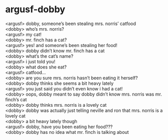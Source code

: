 # argusf-dobby  
<argusf\> dobby, someone’s been stealing mrs. norris’ catfood  
<dobby\> who’s mrs. norris?  
<argusf\> my cat!  
<dobby\> mr. finch has a cat?  
<argusf\> yes! and someone’s been stealing her food!  
<dobby\> dobby didn’t know mr. finch has a cat  
<dobby\> what’s the cat’s name?  
<argusf\> i just told you!  
<dobby\> what does she eat?  
<argusf\> catfood...  
<dobby\> are you sure mrs. norris hasn’t been eating it herself?  
<dobby\> dobby thinks she seems a bit heavy lately  
<argusf\> you just said you didn’t even know i had a cat!  
<dobby\> oops, dobby meant to say dobby didn’t know mrs. norris was mr. finch’s cat  
<dobby\> dobby thinks mrs. norris is a lovely cat  
<dobby\> dobby was actually just telling neville and ron that mrs. norris is a lovely cat  
<dobby\> a bit heavy lately though  
<argusf\> dobby, have you been eating her food???  
<dobby\> dobby has no idea what mr. finch is talking about  
  
